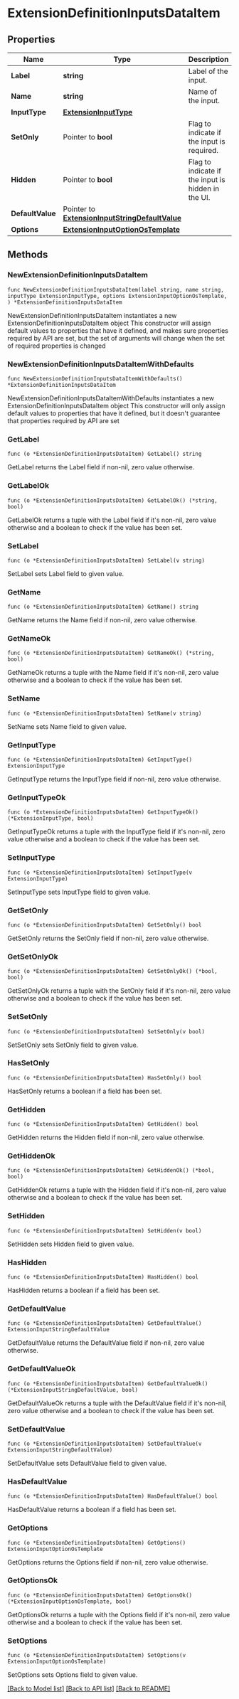 # ExtensionDefinitionInputsDataItem

## Properties

Name | Type | Description | Notes
------------ | ------------- | ------------- | -------------
**Label** | **string** | Label of the input. | 
**Name** | **string** | Name of the input. | 
**InputType** | [**ExtensionInputType**](ExtensionInputType.md) |  | 
**SetOnly** | Pointer to **bool** | Flag to indicate if the input is required. | [optional] [default to false]
**Hidden** | Pointer to **bool** | Flag to indicate if the input is hidden in the UI. | [optional] [default to false]
**DefaultValue** | Pointer to [**ExtensionInputStringDefaultValue**](ExtensionInputStringDefaultValue.md) |  | [optional] 
**Options** | [**ExtensionInputOptionOsTemplate**](ExtensionInputOptionOsTemplate.md) |  | 

## Methods

### NewExtensionDefinitionInputsDataItem

`func NewExtensionDefinitionInputsDataItem(label string, name string, inputType ExtensionInputType, options ExtensionInputOptionOsTemplate, ) *ExtensionDefinitionInputsDataItem`

NewExtensionDefinitionInputsDataItem instantiates a new ExtensionDefinitionInputsDataItem object
This constructor will assign default values to properties that have it defined,
and makes sure properties required by API are set, but the set of arguments
will change when the set of required properties is changed

### NewExtensionDefinitionInputsDataItemWithDefaults

`func NewExtensionDefinitionInputsDataItemWithDefaults() *ExtensionDefinitionInputsDataItem`

NewExtensionDefinitionInputsDataItemWithDefaults instantiates a new ExtensionDefinitionInputsDataItem object
This constructor will only assign default values to properties that have it defined,
but it doesn't guarantee that properties required by API are set

### GetLabel

`func (o *ExtensionDefinitionInputsDataItem) GetLabel() string`

GetLabel returns the Label field if non-nil, zero value otherwise.

### GetLabelOk

`func (o *ExtensionDefinitionInputsDataItem) GetLabelOk() (*string, bool)`

GetLabelOk returns a tuple with the Label field if it's non-nil, zero value otherwise
and a boolean to check if the value has been set.

### SetLabel

`func (o *ExtensionDefinitionInputsDataItem) SetLabel(v string)`

SetLabel sets Label field to given value.


### GetName

`func (o *ExtensionDefinitionInputsDataItem) GetName() string`

GetName returns the Name field if non-nil, zero value otherwise.

### GetNameOk

`func (o *ExtensionDefinitionInputsDataItem) GetNameOk() (*string, bool)`

GetNameOk returns a tuple with the Name field if it's non-nil, zero value otherwise
and a boolean to check if the value has been set.

### SetName

`func (o *ExtensionDefinitionInputsDataItem) SetName(v string)`

SetName sets Name field to given value.


### GetInputType

`func (o *ExtensionDefinitionInputsDataItem) GetInputType() ExtensionInputType`

GetInputType returns the InputType field if non-nil, zero value otherwise.

### GetInputTypeOk

`func (o *ExtensionDefinitionInputsDataItem) GetInputTypeOk() (*ExtensionInputType, bool)`

GetInputTypeOk returns a tuple with the InputType field if it's non-nil, zero value otherwise
and a boolean to check if the value has been set.

### SetInputType

`func (o *ExtensionDefinitionInputsDataItem) SetInputType(v ExtensionInputType)`

SetInputType sets InputType field to given value.


### GetSetOnly

`func (o *ExtensionDefinitionInputsDataItem) GetSetOnly() bool`

GetSetOnly returns the SetOnly field if non-nil, zero value otherwise.

### GetSetOnlyOk

`func (o *ExtensionDefinitionInputsDataItem) GetSetOnlyOk() (*bool, bool)`

GetSetOnlyOk returns a tuple with the SetOnly field if it's non-nil, zero value otherwise
and a boolean to check if the value has been set.

### SetSetOnly

`func (o *ExtensionDefinitionInputsDataItem) SetSetOnly(v bool)`

SetSetOnly sets SetOnly field to given value.

### HasSetOnly

`func (o *ExtensionDefinitionInputsDataItem) HasSetOnly() bool`

HasSetOnly returns a boolean if a field has been set.

### GetHidden

`func (o *ExtensionDefinitionInputsDataItem) GetHidden() bool`

GetHidden returns the Hidden field if non-nil, zero value otherwise.

### GetHiddenOk

`func (o *ExtensionDefinitionInputsDataItem) GetHiddenOk() (*bool, bool)`

GetHiddenOk returns a tuple with the Hidden field if it's non-nil, zero value otherwise
and a boolean to check if the value has been set.

### SetHidden

`func (o *ExtensionDefinitionInputsDataItem) SetHidden(v bool)`

SetHidden sets Hidden field to given value.

### HasHidden

`func (o *ExtensionDefinitionInputsDataItem) HasHidden() bool`

HasHidden returns a boolean if a field has been set.

### GetDefaultValue

`func (o *ExtensionDefinitionInputsDataItem) GetDefaultValue() ExtensionInputStringDefaultValue`

GetDefaultValue returns the DefaultValue field if non-nil, zero value otherwise.

### GetDefaultValueOk

`func (o *ExtensionDefinitionInputsDataItem) GetDefaultValueOk() (*ExtensionInputStringDefaultValue, bool)`

GetDefaultValueOk returns a tuple with the DefaultValue field if it's non-nil, zero value otherwise
and a boolean to check if the value has been set.

### SetDefaultValue

`func (o *ExtensionDefinitionInputsDataItem) SetDefaultValue(v ExtensionInputStringDefaultValue)`

SetDefaultValue sets DefaultValue field to given value.

### HasDefaultValue

`func (o *ExtensionDefinitionInputsDataItem) HasDefaultValue() bool`

HasDefaultValue returns a boolean if a field has been set.

### GetOptions

`func (o *ExtensionDefinitionInputsDataItem) GetOptions() ExtensionInputOptionOsTemplate`

GetOptions returns the Options field if non-nil, zero value otherwise.

### GetOptionsOk

`func (o *ExtensionDefinitionInputsDataItem) GetOptionsOk() (*ExtensionInputOptionOsTemplate, bool)`

GetOptionsOk returns a tuple with the Options field if it's non-nil, zero value otherwise
and a boolean to check if the value has been set.

### SetOptions

`func (o *ExtensionDefinitionInputsDataItem) SetOptions(v ExtensionInputOptionOsTemplate)`

SetOptions sets Options field to given value.



[[Back to Model list]](../README.md#documentation-for-models) [[Back to API list]](../README.md#documentation-for-api-endpoints) [[Back to README]](../README.md)


